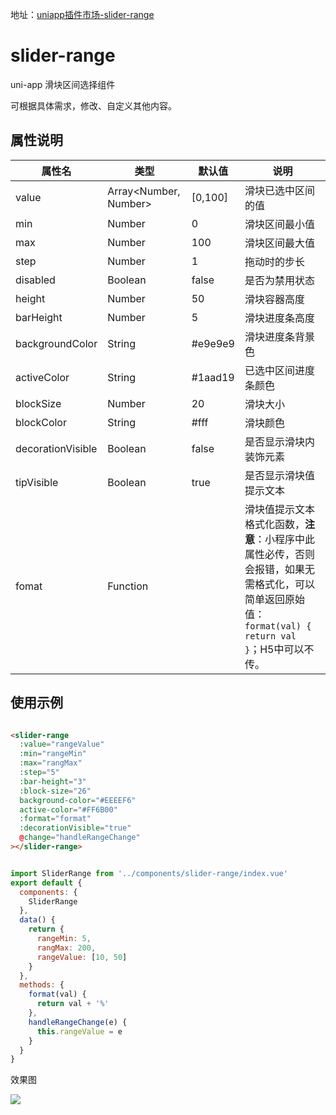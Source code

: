 地址：[uniapp插件市场-slider-range](https://ext.dcloud.net.cn/plugin?id=583)
# slider-range
uni-app 滑块区间选择组件  

可根据具体需求，修改、自定义其他内容。

## 属性说明

|属性名|类型|默认值|说明|
| -- | -- | --|--|
| value | Array<Number, Number> | [0,100] |滑块已选中区间的值|
| min | Number|  0 | 滑块区间最小值 |
| max | Number | 100 | 滑块区间最大值 | 
| step | Number | 1 | 拖动时的步长 |
| disabled | Boolean | false | 是否为禁用状态 |
| height | Number | 50 | 滑块容器高度 |
| barHeight | Number | 5 | 滑块进度条高度 |
| backgroundColor | String | #e9e9e9| 滑块进度条背景色|
| activeColor | String | #1aad19 | 已选中区间进度条颜色|
| blockSize | Number | 20 | 滑块大小 |
| blockColor | String | #fff | 滑块颜色 |
| decorationVisible | Boolean | false | 是否显示滑块内装饰元素|
| tipVisible | Boolean | true | 是否显示滑块值提示文本 |
| fomat| Function | | 滑块值提示文本格式化函数，**注意**：小程序中此属性必传，否则会报错，如果无需格式化，可以简单返回原始值： `format(val) {  return val    }`；H5中可以不传。|


## 使用示例

```html

<slider-range
  :value="rangeValue"
  :min="rangeMin"
  :max="rangMax"
  :step="5"
  :bar-height="3"
  :block-size="26"
  background-color="#EEEEF6"
  active-color="#FF6B00"
  :format="format"
  :decorationVisible="true"
  @change="handleRangeChange"
></slider-range>


```

```javascript

import SliderRange from '../components/slider-range/index.vue'
export default {
  components: {
	SliderRange
  },
  data() {
	return {
	  rangeMin: 5,
	  rangMax: 200,
	  rangeValue: [10, 50]
	}
  },
  methods: {
	format(val) {
	  return val + '%'
	},
	handleRangeChange(e) {
	  this.rangeValue = e
	}
  }
}
```

效果图

![](http://images.alisali.cn/img_20190715175325.png)
